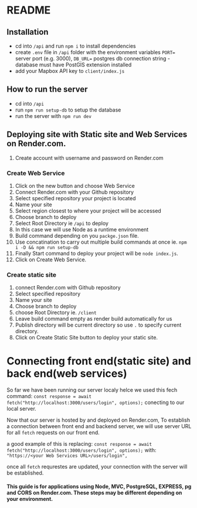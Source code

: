 # README

## Installation

- cd into `/api` and run `npm i` to install dependencies
- create `.env` file in `/api` folder with the environment variables `PORT=` server port (e.g. 3000), `DB_URL=` postgres db connection string - database must have PostGIS extension installed
- add your Mapbox API key to `client/index.js`
## How to run the server

- cd into `/api` 
- run `npm run setup-db` to setup the database
- run the server with `npm run dev`


## Deploying site with Static site and Web Services on Render.com.

1.  Create account with username and password on Render.com

### Create Web Service

1.  Click on the new button and choose Web Service
2.  Connect Render.com with your Github repository
3.  Select specified repository your project is located
4.  Name your site
5.  Select region closest to where your project will be accessed
6.  Choose branch to deploy
7.  Select Root Directory ie `/api` to deploy
8.  In this case we will use Node as a runtime environment
9.  Build command depending on you `packge.json` file.
10. Use concatination to carry out multiple build commands at once ie. `npm i -D && npm run setup-db`
11. Finally Start command to deploy your project will be `node index.js`.
12. Click on Create Web Service.

### Create static site

1.  connect Render.com with Github repository
2.  Select specified repository
3.  Name your site
4.  Choose branch to deploy
5.  choose Root Directory ie. `/client`
6.  Leave build command empty as render build automatically for us
7.  Publish directory will be current directory so use `.` to specify current directory.
8.  Click on Create Static Site button to deploy your static site.

# Connecting front end(static site) and back end(web services)

So far we have been running our server localy helce we used this fech command:
`const response = await fetch("http://localhost:3000/users/login", options);` conecting to our local server.

Now that our server is hosted by and deployed on Render.com, To establish a connection between front end and backend server, we will use server URL for all `fetch` requests on our front end.

a good example of this is replacing:
`const response = await fetch("http://localhost:3000/users/login", options);`
with:
`"https://<your Web Services URL>/users/login",`

once all `fetch` requrestes are updated, your connection with the server will be established.

#### This guide is for applications using Node, MVC, PostgreSQL, EXPRESS, pg and CORS on Render.com. These steps may be different depending on your environment.
